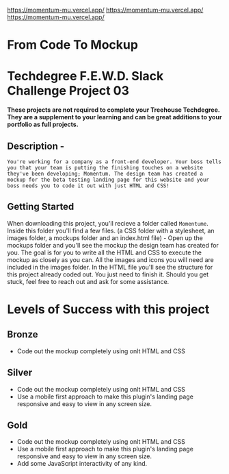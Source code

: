 https://momentum-mu.vercel.app/
https://momentum-mu.vercel.app/
https://momentum-mu.vercel.app/

# From Code To Mockup


# Techdegree F.E.W.D. Slack Challenge Project 03

**These projects are not required to complete your Treehouse Techdegree. They are a supplement to your learning and can be great additions to your portfolio as full projects.**

## **Description** - 
`You're working for a company as a front-end developer. Your boss tells you that your team is putting the finishing touches on a website they've been developing; Momentum. The design team has created a mockup for the beta testing landing page for this website and your boss needs you to code it out with just HTML and CSS!`

## **Getting Started**
When downloading this project, you'll recieve a folder called `Momentume`. Inside this folder you'll find a few files. (a CSS folder with a stylesheet, an images folder, a mockups folder and an index.html file) - Open up the mockups folder and you'll see the mockup the design team has created for you. The goal is for you to write all the HTML and CSS to execute the mockup as closely as you can. All the images and icons you will need are included in the images folder. In the HTML file you'll see the structure for this project already coded out. You just need to finish it. Should you get stuck, feel free to reach out and ask for some assistance. 

# Levels of Success with this project
## **Bronze**
- Code out the mockup completely using onlt HTML and CSS

## Silver
- Code out the mockup completely using onlt HTML and CSS
- Use a mobile first approach to make this plugin's landing page responsive and easy to view in any screen size.

## Gold
- Code out the mockup completely using onlt HTML and CSS
- Use a mobile first approach to make this plugin's landing page responsive and easy to view in any screen size.
- Add some JavaScript interactivity of any kind.
